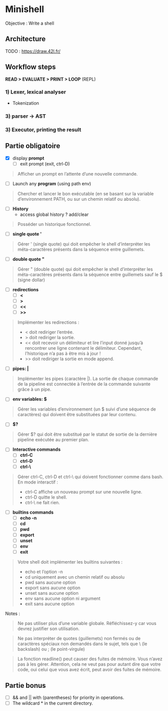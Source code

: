 # Minishell

Objective : Write a shell

## Architecture

TODO : https://draw.42l.fr/

## Workflow steps

**READ > EVALUATE > PRINT > LOOP** (REPL)

### 1) Lexer, lexical analyser

* Tokenization

### 3) parser -> AST

### 3) Executor, printing the result

## Partie obligatoire

- [x] display **prompt** 
    - [ ] exit prompt (exit, ctrl-D) 
> Afficher un prompt en l’attente d’une nouvelle commande.
- [ ] Launch any **program** (using path env) 
>    Chercher et lancer le bon exécutable (en se basant sur la variable d’environnement PATH, ou sur un chemin relatif ou absolu).
- [ ] **History**
    * access global history ? add/clear
> Posséder un historique fonctionnel.

- [ ] **single quote '**
> Gérer ' (single quote) qui doit empêcher le shell d’interpréter les méta-caractères présents dans la séquence entre guillemets.

- [ ] **double quote "**
> Gérer " (double quote) qui doit empêcher le shell d’interpréter les méta-caractères présents dans la séquence entre guillemets sauf le $ (signe dollar)

* [ ] **redirections**
    * [ ] **<**
    * [ ] **>**
    * [ ] **<<**
    * [ ] **>>**
>Implémenter les redirections :
> - < doit rediriger l’entrée.  
> - \> doit rediriger la sortie.  
> - << doit recevoir un délimiteur et lire l’input donné jusqu’à rencontrer une ligne contenant le délimiteur. Cependant, l’historique n’a pas à être mis à jour !
> - \>\> doit rediriger la sortie en mode append.

* [ ] **pipes: |**
> Implémenter les pipes (caractère |). La sortie de chaque commande de la pipeline est connectée à l’entrée de la commande suivante grâce à un pipe.

* [ ] **env variables: $**
> Gérer les variables d’environnement (un $ suivi d’une séquence de caractères) qui doivent être substituées par leur contenu.

* [ ] **$?**
> Gérer $? qui doit être substitué par le statut de sortie de la dernière pipeline exécutée au premier plan.

* [ ] **Interactive commands**
    * [ ] **ctrl-C**
    * [ ] **ctrl-D**
    * [ ] **ctrl-\\**

> Gérer ctrl-C, ctrl-D et ctrl-\ qui doivent fonctionner comme dans bash.
> En mode interactif :
> * ctrl-C affiche un nouveau prompt sur une nouvelle ligne.
> * ctrl-D quitte le shell.
> * ctrl-\ ne fait rien.

* [ ] **builtins commands**
    * [ ] **echo -n**
    * [ ] **cd**
    * [ ] **pwd**
    * [ ] **export**
    * [ ] **unset**
    * [ ] **env**
    * [ ] **exit**

>Votre shell doit implémenter les builtins suivantes :
> * echo et l’option -n
> * cd uniquement avec un chemin relatif ou absolu
> * pwd sans aucune option
> * export sans aucune option
> * unset sans aucune option
> * env sans aucune option ni argument
> * exit sans aucune option

Notes :
> Ne pas utiliser plus d’une variable globale. Réfléchissez-y car vous devrez justifier son utilisation.

> Ne pas interpréter de quotes (guillemets) non fermés ou de caractères spéciaux non demandés dans le sujet, tels que \ (le backslash) ou ; (le point-virgule)

> La fonction readline() peut causer des fuites de mémoire. Vous n’avez pas à les gérer. Attention, cela ne veut pas pour autant dire que votre code, oui celui que vous avez écrit, peut avoir des fuites de mémoire.

## Partie bonus

- [ ] && and || with (parentheses) for priority in operations.
- [ ] The wildcard * in the current directory.